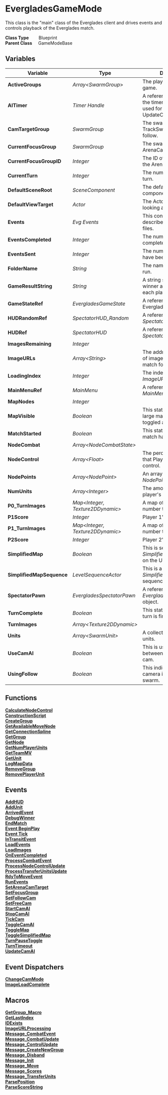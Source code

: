 # EvergladesGameMode
This class is the "main" class of the Everglades client and drives events
and controls playback of the Everglades match.

**Class Type**&nbsp; &nbsp; &nbsp; &nbsp; Blueprint  
**Parent Class** &nbsp; &nbsp; GameModeBase  

## Variables
|Variable                   |Type                               |Description                                                                                |
|---------------------------|-----------------------------------|-------------------------------------------------------------------------------------------|
|**ActiveGroups**           |*Array\<SwarmGroup*\>              |The player groups in the game.                                                             |
|**AITimer**                |*Timer Handle*                     |A reference used to clear the timer. The timer is used for repeated calls to UpdateCamAI.  |
|**CamTargetGroup**         |*SwarmGroup*                       |The swarm for the TrackSwarm camera to follow.                                             |
|**CurrentFocusGroup**      |*SwarmGroup*                       |The swarm for the ArenaCam to follow.                                                      |
|**CurrentFocusGroupID**    |*Integer*                          |The ID of the swarm for the ArenaCam to follow.                                            |
|**CurrentTurn**            |*Integer*                          |The number of the current turn.                                                            |
|**DefaultSceneRoot**       |*SceneComponent*                   |The default root component.                                                                |
|**DefaultViewTarget**      |*Actor*                            |The Actor the player is looking at.                                                        |
|**Events**                 |*Evg Events*                       |This contains the events described in the telemetry files.                                 |
|**EventsCompleted**        |*Integer*                          |The number of events completed.                                                            |
|**EventsSent**             |*Integer*                          |The number of events that have been processed.                                             |
|**FolderName**             |*String*                           |The name of the match to run.                                                              |
|**GameResultString**       |*String*                           |A string stating the match winner and final scores for each player.                        |
|**GameStateRef**           |*EvergladesGameState*              |A reference to the Everglades game state.                                                  |
|**HUDRandomRef**           |*SpectatorHUD_Random*              |A reference to *SpectatorHUD_Random*.                                                      |
|**HUDRef**                 |*SpectatorHUD*                     |A reference to *SpectatorHUD*.                                                             |
|**ImagesRemaining**        |*Integer*                          |                                                                                           |
|**ImageURLs**              |*Array\<String\>*                  |The addresses and names of image files from the match folder.                              |
|**LoadingIndex**           |*Integer*                          |The index in the *ImageURLs* array.                                                        |
|**MainMenuRef**            |*MainMenu*                         |A reference to the *MainMenu* widget.                                                      |
|**MapNodes**               |*Integer*                          |                                                                                           |
|**MapVisible**             |*Boolean*                          |This states whether the large map has been toggled and is visible.                         |
|**MatchStarted**           |*Boolean*                          |This states whether the match has begun.                                                   |
|**NodeCombat**             |*Array\<NodeCombatState\>*         |                                                                                           |
|**NodeControl**            |*Array\<Float\>*                   |The percentages of nodes that Player 1 and Player 2 control.                               |
|**NodePoints**             |*Array\<NodePoint\>*               |An array of nodes (i.e. *NodePoint* objects)                                               |
|**NumUnits**               |*Array\<Integer\>*                 |The amount of each player's active units.                                                  |
|**P0_TurnImages**          |*Map\<Integer, Texture2DDynamic\>* |A map of Player 1's turn number to an image.                                               |
|**P1Score**                |*Integer*                          |Player 1's score.                                                                          |
|**P1_TurnImages**          |*Map\<Integer, Texture2DDynamic\>* |A map of Player 2's turn number to an image.                                               |
|**P2Score**                |*Integer*                          |Player 2's score.                                                                          |
|**SimplifiedMap**          |*Boolean*                          |This is set based on the *SimplifiedMap* checkbox on the UI.                               |
|**SimplifiedMapSequence**  |*LevelSequenceActor*               |This is a reference to the *SimplifiedMap* level sequence.                                 |
|**SpectatorPawn**          |*EvergladesSpectatorPawn*          |A reference to *EvergladesSpectatorPawn* object.                                           |
|**TurnComplete**           |*Boolean*                          |This states whether the turn is finished.                                                  |
|**TurnImages**             |*Array\<Texture2DDynamic\>*        |                                                                                           |
|**Units**                  |*Array\<SwarmUnit\>*               |A collection of swarm units.                                                               |
|**UseCamAI**               |*Boolean*                          |This is used to toggle between free cam and AI cam.                                        |
|**UsingFollow**            |*Boolean*                          |This indicates if the camera is tracking a swarm.                                          |

## Functions
[**CalculateNodeControl**](../../Methods/ClientMethods/CalculateNodeControl.md)  
[**ConstructionScript**](../../Methods/ClientMethods/ConstructionScript_EvergladesGameMode.md)  
[**CreateGroup**](../../Methods/ClientMethods/CreateGroup.md)  
[**GetAvailableMoveNode**](../../Methods/ClientMethods/GetAvailableMoveNode.md)  
[**GetConnectionSpline**](../../Methods/ClientMethods/GetConnectionSpline.md)  
[**GetGroup**](../../Methods/ClientMethods/GetGroup.md)  
[**GetNode**](../../Methods/ClientMethods/GetNode.md)  
[**GetNumPlayerUnits**](../../Methods/ClientMethods/GetNumPlayerUnits.md)  
[**GetTeamMV**](../../Methods/ClientMethods/GetTeamMV.md)  
[**GetUnit**](../../Methods/ClientMethods/GetUnit_GameMode.md)  
[**LogMapData**](../../Methods/ClientMethods/LogMapData.md)  
[**RemoveGroup**](../../Methods/ClientMethods/RemoveGroup.md)  
[**RemovePlayerUnit**](../../Methods/ClientMethods/RemovePlayerUnit.md)  

## Events
[**AddHUD**](../../Events/AddHUD.md)  
[**AddUnit**](../../Events/AddUnit_GameMode.md)  
[**ArrivedEvent**](../../Events/ArrivedEvent_EvergladesGameMode.md)  
[**DebugWinner**](../../Events/DebugWinner.md)  
[**EndMatch**](../../Events/EndMatch.md)  
[**Event BeginPlay**](../../Events/BeginPlay_EvergladesGameMode.md)  
[**Event Tick**](../../Events/Tick_EvergladesGameMode.md)  
[**InTransitEvent**](../../Events/InTransitEvent.md)  
[**LoadEvents**](../../Events/LoadEvents.md)  
[**LoadImages**](../../Events/LoadImages.md)  
[**OnEventCompleted**](../../Events/OnEventCompleted.md)  
[**ProcessCombatEvent**](../../Events/ProcessCombatEvent.md)  
[**ProcessNodeControlUpdate**](../../Events/ProcessNodeControlUpdate.md)  
[**ProcessTransferUnitsUpdate**](../../Events/ProcessTransferUnitsUpdate.md)  
[**RdyToMoveEvent**](../../Events/RdyToMoveEvent.md)  
[**RunEvents**](../../Events/RunEvents.md)  
[**SetArenaCamTarget**](../../Events/SetArenaCamTarget.md)  
[**SetFocusGroup**](../../Events/SetFocusGroup.md)  
[**SetFollowCam**](../../Events/SetFollowCam.md)  
[**SetFreeCam**](../../Events/SetFreeCam.md)  
[**StartCamAI**](../../Events/StartCamAI.md)  
[**StopCamAI**](../../Events/StopCamAI.md)  
[**TickCam**](../../Events/TickCam.md)  
[**ToggleCamAI**](../../Events/ToggleCamAI.md)  
[**ToggleMap**](../../Events/ToggleMap.md)  
[**ToggleSimplifiedMap**](../../Events/ToggleSimplifiedMap_EvergladesGameMode.md)  
[**TurnPauseToggle**](../../Events/TurnPauseToggle.md)  
[**TurnTimeout**](../../Events/TurnTimeout.md)  
[**UpdateCamAI**](../../Events/UpdateCamAI.md)  

## Event Dispatchers
[**ChangeCamMode**](../../Dispatchers/ChangeCamMode.md)  
[**ImageLoadComplete**](../../Dispatchers/ImageLoadComplete.md)  

## Macros
[**GetGroup_Macro**](../../Macros/GetGroup_Macro.md)  
[**GetLastIndex**](../../Macros/GetLastIndex.md)  
[**IDExists**](../../Macros/IDExists.md)  
[**ImageURLProcessing**](../../Macros/ImageURLProcessing.md)  
[**Message_CombatEvent**](../../Macros/Message_CombatEvent.md)  
[**Message_CombatUpdate**](../../Macros/Message_CombatUpdate.md)  
[**Message_ControlUpdate**](../../Macros/Message_ControlUpdate.md)  
[**Message_CreateNewGroup**](../../Macros/Message_CreateNewGroup.md)  
[**Message_Disband**](../../Macros/Message_Disband.md)  
[**Message_Init**](../../Macros/Message_Init.md)  
[**Message_Move**](../../Macros/Message_Move.md)  
[**Message_Scores**](../../Macros/Message_Scores.md)  
[**Message_TransferUnits**](../../Macros/Message_TransferUnits.md)  
[**ParsePosition**](../../Macros/ParsePosition.md)  
[**ParseScoreString**](../../Macros/ParseScoreString.md)  